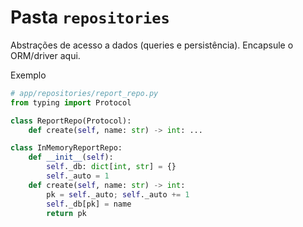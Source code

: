 # Pasta `repositories`

Abstrações de acesso a dados (queries e persistência). Encapsule o ORM/driver aqui.

Exemplo
```python
# app/repositories/report_repo.py
from typing import Protocol

class ReportRepo(Protocol):
    def create(self, name: str) -> int: ...

class InMemoryReportRepo:
    def __init__(self):
        self._db: dict[int, str] = {}
        self._auto = 1
    def create(self, name: str) -> int:
        pk = self._auto; self._auto += 1
        self._db[pk] = name
        return pk
```
